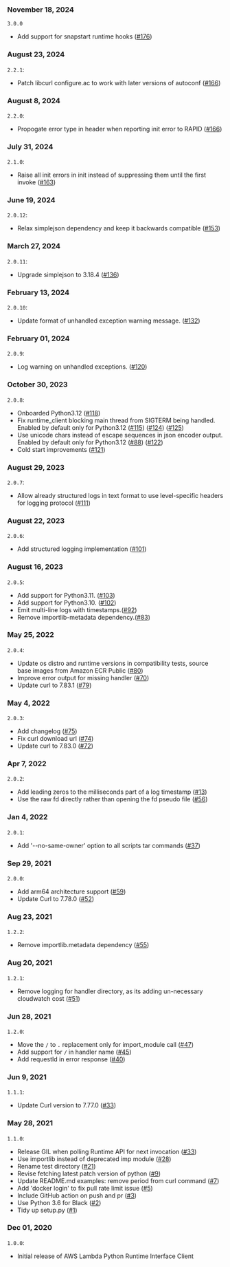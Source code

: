 ### November 18, 2024
`3.0.0`
- Add support for snapstart runtime hooks ([#176](https://github.com/aws/aws-lambda-python-runtime-interface-client/pull/176))

### August 23, 2024
`2.2.1`:
- Patch libcurl configure.ac to work with later versions of autoconf ([#166](https://github.com/aws/aws-lambda-python-runtime-interface-client/pull/168))

### August 8, 2024

`2.2.0`:

- Propogate error type in header when reporting init error to RAPID ([#166](https://github.com/aws/aws-lambda-python-runtime-interface-client/pull/166))

### July 31, 2024

`2.1.0`:

- Raise all init errors in init instead of suppressing them until the first invoke ([#163](https://github.com/aws/aws-lambda-python-runtime-interface-client/pull/163))

### June 19, 2024

`2.0.12`:

- Relax simplejson dependency and keep it backwards compatible ([#153](https://github.com/aws/aws-lambda-python-runtime-interface-client/pull/152))

### March 27, 2024

`2.0.11`:

- Upgrade simplejson to 3.18.4 ([#136](https://github.com/aws/aws-lambda-python-runtime-interface-client/pull/136))

### February 13, 2024

`2.0.10`:

- Update format of unhandled exception warning message. ([#132](https://github.com/aws/aws-lambda-python-runtime-interface-client/pull/132))

### February 01, 2024

`2.0.9`:

- Log warning on unhandled exceptions. ([#120](https://github.com/aws/aws-lambda-python-runtime-interface-client/pull/120))

### October 30, 2023

`2.0.8`:

- Onboarded Python3.12 ([#118](https://github.com/aws/aws-lambda-python-runtime-interface-client/pull/118))
- Fix runtime_client blocking main thread from SIGTERM being handled. Enabled by default only for Python3.12 ([#115](https://github.com/aws/aws-lambda-python-runtime-interface-client/pull/115)) ([#124](https://github.com/aws/aws-lambda-python-runtime-interface-client/pull/124)) ([#125](https://github.com/aws/aws-lambda-python-runtime-interface-client/pull/125))
- Use unicode chars instead of escape sequences in json encoder output. Enabled by default only for Python3.12 ([#88](https://github.com/aws/aws-lambda-python-runtime-interface-client/pull/88)) ([#122](https://github.com/aws/aws-lambda-python-runtime-interface-client/pull/122))
- Cold start improvements ([#121](https://github.com/aws/aws-lambda-python-runtime-interface-client/pull/121))

### August 29, 2023

`2.0.7`:

- Allow already structured logs in text format to use level-specific headers for logging protocol ([#111](https://github.com/aws/aws-lambda-python-runtime-interface-client/pull/111))

### August 22, 2023

`2.0.6`:

- Add structured logging implementation ([#101](https://github.com/aws/aws-lambda-python-runtime-interface-client/pull/101))

### August 16, 2023

`2.0.5`:

- Add support for Python3.11. ([#103](https://github.com/aws/aws-lambda-python-runtime-interface-client/pull/103))
- Add support for Python3.10. ([#102](https://github.com/aws/aws-lambda-python-runtime-interface-client/pull/102))
- Emit multi-line logs with timestamps.([#92](https://github.com/aws/aws-lambda-python-runtime-interface-client/pull/92))
- Remove importlib-metadata dependency.([#83](https://github.com/aws/aws-lambda-python-runtime-interface-client/pull/83))

### May 25, 2022

`2.0.4`:

- Update os distro and runtime versions in compatibility tests, source base images from Amazon ECR Public ([#80](https://github.com/aws/aws-lambda-python-runtime-interface-client/pull/80))
- Improve error output for missing handler ([#70](https://github.com/aws/aws-lambda-python-runtime-interface-client/pull/70))
- Update curl to 7.83.1 ([#79](https://github.com/aws/aws-lambda-python-runtime-interface-client/pull/79))

### May 4, 2022

`2.0.3`:

- Add changelog ([#75](https://github.com/aws/aws-lambda-python-runtime-interface-client/pull/75))
- Fix curl download url ([#74](https://github.com/aws/aws-lambda-python-runtime-interface-client/pull/74))
- Update curl to 7.83.0 ([#72](https://github.com/aws/aws-lambda-python-runtime-interface-client/pull/72))

### Apr 7, 2022

`2.0.2`:

- Add leading zeros to the milliseconds part of a log timestamp ([#13](https://github.com/aws/aws-lambda-python-runtime-interface-client/pull/13))
- Use the raw fd directly rather than opening the fd pseudo file ([#56](https://github.com/aws/aws-lambda-python-runtime-interface-client/pull/56))

### Jan 4, 2022

`2.0.1`:

- Add '--no-same-owner' option to all scripts tar commands ([#37](https://github.com/aws/aws-lambda-python-runtime-interface-client/pull/37))

### Sep 29, 2021

`2.0.0`:

- Add arm64 architecture support ([#59](https://github.com/aws/aws-lambda-python-runtime-interface-client/pull/59))
- Update Curl to 7.78.0 ([#52](https://github.com/aws/aws-lambda-python-runtime-interface-client/pull/52))

### Aug 23, 2021

`1.2.2`:

- Remove importlib.metadata dependency ([#55](https://github.com/aws/aws-lambda-python-runtime-interface-client/pull/55))

### Aug 20, 2021

`1.2.1`:

- Remove logging for handler directory, as its adding un-necessary cloudwatch cost ([#51](https://github.com/aws/aws-lambda-python-runtime-interface-client/pull/51))

### Jun 28, 2021

`1.2.0`:

- Move the `/` to `.` replacement only for import_module call ([#47](https://github.com/aws/aws-lambda-python-runtime-interface-client/pull/47))
- Add support for `/` in handler name ([#45](https://github.com/aws/aws-lambda-python-runtime-interface-client/pull/45))
- Add requestId in error response ([#40](https://github.com/aws/aws-lambda-python-runtime-interface-client/pull/40))

### Jun 9, 2021

`1.1.1`:

- Update Curl version to 7.77.0 ([#33](https://github.com/aws/aws-lambda-python-runtime-interface-client/pull/35))

### May 28, 2021

`1.1.0`:

- Release GIL when polling Runtime API for next invocation ([#33](https://github.com/aws/aws-lambda-python-runtime-interface-client/pull/33))
- Use importlib instead of deprecated imp module ([#28](https://github.com/aws/aws-lambda-python-runtime-interface-client/pull/28))
- Rename test directory ([#21](https://github.com/aws/aws-lambda-python-runtime-interface-client/pull/21))
- Revise fetching latest patch version of python ([#9](https://github.com/aws/aws-lambda-python-runtime-interface-client/pull/9))
- Update README.md examples: remove period from curl command ([#7](https://github.com/aws/aws-lambda-python-runtime-interface-client/pull/7))
- Add 'docker login' to fix pull rate limit issue ([#5](https://github.com/aws/aws-lambda-python-runtime-interface-client/pull/5))
- Include GitHub action on push and pr ([#3](https://github.com/aws/aws-lambda-python-runtime-interface-client/pull/3))
- Use Python 3.6 for Black ([#2](https://github.com/aws/aws-lambda-python-runtime-interface-client/pull/2))
- Tidy up setup.py ([#1](https://github.com/aws/aws-lambda-python-runtime-interface-client/pull/1))

### Dec 01, 2020

`1.0.0`:

- Initial release of AWS Lambda Python Runtime Interface Client
